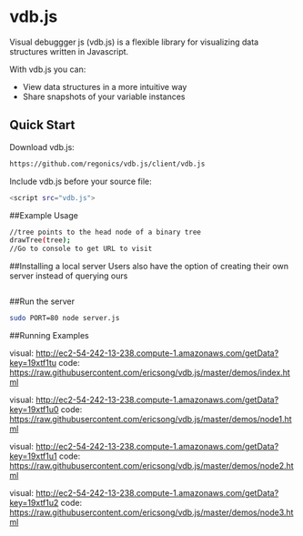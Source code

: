 # vdb.js

Visual debuggger js (vdb.js) is a flexible library for visualizing data structures written in Javascript. 

With vdb.js you can:
* View data structures in a more intuitive way
* Share snapshots of your variable instances

## Quick Start
Download vdb.js:    
```sh
https://github.com/regonics/vdb.js/client/vdb.js
```

Include vdb.js before your source file:
```sh
<script src="vdb.js">
```
##Example Usage
```sh
//tree points to the head node of a binary tree
drawTree(tree);
//Go to console to get URL to visit
```

##Installing a local server
Users also have the option of creating their own server instead of querying ours
```sh
```

##Run the server
```sh
sudo PORT=80 node server.js
```

##Running Examples

visual: http://ec2-54-242-13-238.compute-1.amazonaws.com/getData?key=19xtf1tu
code: https://raw.githubusercontent.com/ericsong/vdb.js/master/demos/index.html
 
visual: http://ec2-54-242-13-238.compute-1.amazonaws.com/getData?key=19xtf1u0
code: https://raw.githubusercontent.com/ericsong/vdb.js/master/demos/node1.html

visual: http://ec2-54-242-13-238.compute-1.amazonaws.com/getData?key=19xtf1u1
code: https://raw.githubusercontent.com/ericsong/vdb.js/master/demos/node2.html

visual: http://ec2-54-242-13-238.compute-1.amazonaws.com/getData?key=19xtf1u2
code: https://raw.githubusercontent.com/ericsong/vdb.js/master/demos/node3.html

